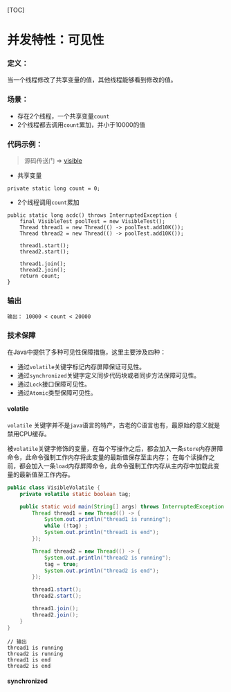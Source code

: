 
[TOC]

# 并发特性：可见性

### 定义：
当一个线程修改了共享变量的值，其他线程能够看到修改的值。

### 场景：
+ 存在2个线程，一个共享变量`count`
+ 2个线程都去调用`count`累加，并小于10000的值

### 代码示例：

> 源码传送门 => [visible](../Concurrent/src/com/uzykj/problem/visible/VisibleTest.java)

+ 共享变量
```
private static long count = 0;
```

+ 2个线程调用`count`累加
```
public static long acdc() throws InterruptedException {
    final VisibleTest poolTest = new VisibleTest();
    Thread thread1 = new Thread(() -> poolTest.add10K());
    Thread thread2 = new Thread(() -> poolTest.add10K());

    thread1.start();
    thread2.start();

    thread1.join();
    thread2.join();
    return count;
}
```

### 输出
```
输出： 10000 < count < 20000
```

### 技术保障

在Java中提供了多种可见性保障措施，这里主要涉及四种：
+ 通过`volatile`关键字标记内存屏障保证可见性。
+ 通过`synchronized`关键字定义同步代码块或者同步方法保障可见性。
+ 通过`Lock`接口保障可见性。
+ 通过`Atomic`类型保障可见性。

#### volatile
`volatile` 关键字并不是`java`语言的特产，古老的C语言也有，最原始的意义就是禁用CPU缓存。

被`volatile`关键字修饰的变量，在每个写操作之后，都会加入一条`store`内存屏障命令，此命令强制工作内存将此变量的最新值保存至主内存；
在每个读操作之前，都会加入一条`load`内存屏障命令，此命令强制工作内存从主内存中加载此变量的最新值至工作内存。
```java
public class VisibleVolatile {
    private volatile static boolean tag;

    public static void main(String[] args) throws InterruptedException {
        Thread thread1 = new Thread(() -> {
            System.out.println("thread1 is running");
            while (!tag) ;
            System.out.println("thread1 is end");
        });

        Thread thread2 = new Thread(() -> {
            System.out.println("thread2 is running");
            tag = true;
            System.out.println("thread2 is end");
        });

        thread1.start();
        thread2.start();

        thread1.join();
        thread2.join();
    }
}
```

```
// 输出
thread1 is running
thread2 is running
thread1 is end
thread2 is end
```

#### synchronized


